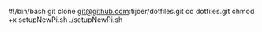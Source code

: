 #!/bin/bash
git clone git@github.com:tijoer/dotfiles.git
cd dotfiles.git
chmod +x setupNewPi.sh
./setupNewPi.sh
